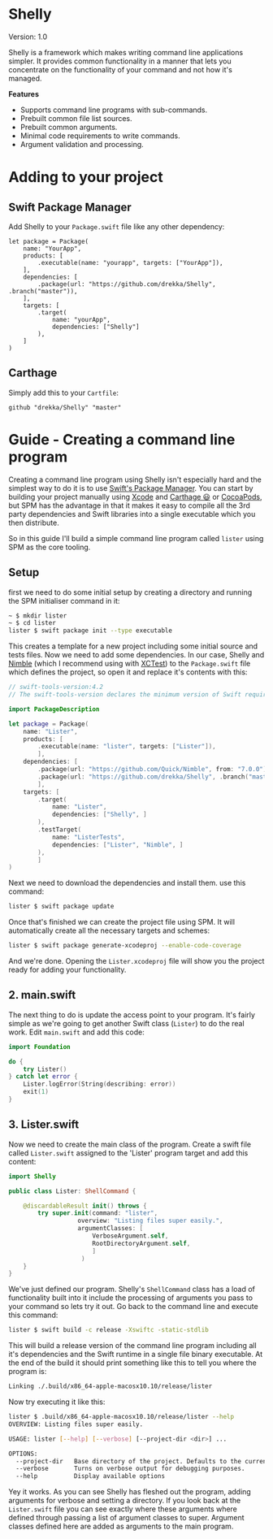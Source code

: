 # Shelly
Version: 1.0

Shelly is a framework which makes writing command line applications simpler. It provides common functionality in a manner that lets you concentrate on the functionality of your command and not how it's managed.

**Features**

* Supports command line programs with sub-commands.
* Prebuilt common file list sources.
* Prebuilt common arguments.
* Minimal code requirements to write commands.
* Argument validation and processing.

# Adding to your project

## Swift Package Manager

Add Shelly to your `Package.swift` file like any other dependency:

```
let package = Package(
    name: "YourApp",
    products: [
        .executable(name: "yourapp", targets: ["YourApp"]),
    ],
    dependencies: [
        .package(url: "https://github.com/drekka/Shelly", .branch("master")),
    ],
    targets: [
        .target(
            name: "yourApp",
            dependencies: ["Shelly"]
        ),
    ]
)
```

## Carthage

Simply add this to your `Cartfile`:

```
github "drekka/Shelly" "master"
```

# Guide - Creating a command line program

Creating a command line program using Shelly isn't especially hard and the simplest way to do it is to use [Swift's Package Manager](https://swift.org/package-manager/). You can start by building your project manually using [Xcode](https://developer.apple.com/xcode/) and [Carthage 😃](https://github.com/Carthage/Carthage) or [CocoaPods](https://github.com/CocoaPods/CocoaPods), but SPM has the advantage in that it makes it easy to compile all the 3rd party dependencies and Swift libraries into a single executable which you then distribute.

So in this guide I'll build a simple command line program called `lister` using SPM as the core tooling.

## Setup

first we need to do some initial setup by creating a directory and running the SPM initialiser command in it:

```bash
~ $ mkdir lister
~ $ cd lister
lister $ swift package init --type executable
```

This creates a template for a new project including some initial source and tests files. Now we need to add some dependencies. In our case, Shelly and [Nimble](https://github.com/Quick/Nimble) (which I recommend using with [XCTest](https://developer.apple.com/documentation/xctest)) to the `Package.swift` file which defines the project, so open it and replace it's contents with this:

```swift
// swift-tools-version:4.2
// The swift-tools-version declares the minimum version of Swift required to build this package.

import PackageDescription

let package = Package(
    name: "Lister",
    products: [
        .executable(name: "lister", targets: ["Lister"]),
        ],
    dependencies: [
        .package(url: "https://github.com/Quick/Nimble", from: "7.0.0"),
        .package(url: "https://github.com/drekka/Shelly", .branch("master")),
        ],
    targets: [
        .target(
            name: "Lister",
            dependencies: ["Shelly", ]
        ),
        .testTarget(
            name: "ListerTests",
            dependencies: ["Lister", "Nimble", ]
        ),
        ]
)
```

Next we need to download the dependencies and install them. use this command:

```bash
lister $ swift package update
```

Once that's finished we can create the project file using SPM. It will automatically create all the necessary targets and schemes:

```bash
lister $ swift package generate-xcodeproj --enable-code-coverage
``` 

And we're done. Opening the `Lister.xcodeproj` file will show you the project ready for adding your functionality.

## 2. main.swift

The next thing to do is update the access point to your program. It's fairly simple as we're going to get another Swift class (`Lister`) to do the real work. Edit `main.swift` and add this code:

```swift
import Foundation

do {
    try Lister()
} catch let error {
    Lister.logError(String(describing: error))
    exit(1)
}
```

## 3. Lister.swift

Now we need to create the main class of the program. Create a swift file called `Lister.swift` assigned to the 'Lister' program target and add this content:

```swift
import Shelly

public class Lister: ShellCommand {

    @discardableResult init() throws {
        try super.init(command: "lister",
                   overview: "Listing files super easily.",
                   argumentClasses: [
                       VerboseArgument.self,
                       RootDirectoryArgument.self,
                       ]
                    )
    }
}
```

We've just defined our program. Shelly's `ShellCommand` class has a load of functionality built into it include the processing of arguments you pass to your command so lets try it out. Go back to the command line and execute this command:

```bash
lister $ swift build -c release -Xswiftc -static-stdlib
```

This will build a release version of the command line program including all it's dependencies and the Swift runtime in a single file binary executable. At the end of the build it should print something like this to tell you where the program is:

```bash
Linking ./.build/x86_64-apple-macosx10.10/release/lister
```

Now try executing it like this:

```bash
lister $ .build/x86_64-apple-macosx10.10/release/lister --help
OVERVIEW: Listing files super easily.

USAGE: lister [--help] [--verbose] [--project-dir <dir>] ...

OPTIONS:
  --project-dir   Base directory of the project. Defaults to the current directory.
  --verbose       Turns on verbose output for debugging purposes.
  --help          Display available options
```

Yey it works. As you can see Shelly has fleshed out the program, adding arguments for verbose and setting a directory. If you look back at the `Lister.swift` file you can see exactly where these arguments where defined through passing a list of argument classes to super. Argument classes defined here are added as arguments to the main program.


